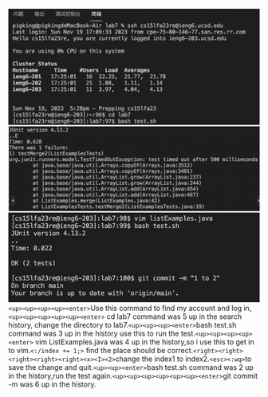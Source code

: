 ![Image](lab7.1.png)
![Image](lab7.3.png)
![Image](lab7.2.png)
```<up><up><up><up><enter>```Use this command to find my account and log in,```<up><up><up><up><up><enter>``` cd lab7 command was 5 up in the search history, change the directory to lab7.```<up><up><up><enter>```bash test.sh command was 3 up in the history use this to run the test.```<up><up><up><up><enter>``` vim ListExamples.java was 4 up in the history,so i use this to get in to vim.```<:/index += 1;>``` find the place should be correct.```<right><right><right><right><right><x><I><2>```change the index1 to index2.```<esc><:wq>```to save the change and quit.```<up><up><enter>```bash test.sh command was 2 up in the history,run the test again.```<up><up><up><up><up><up><enter>```git commit -m was 6 up in the history.
